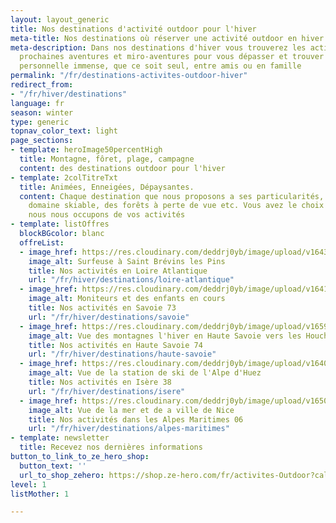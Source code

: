 ```yaml
---
layout: layout_generic
title: Nos destinations d'activité outdoor pour l'hiver
meta-title: Nos destinations où réserver une activité outdoor en hiver
meta-description: Dans nos destinations d'hiver vous trouverez les activités de vos
  prochaines aventures et miro-aventures pour vous dépasser et trouver une satisfaction
  personnelle immense, que ce soit seul, entre amis ou en famille
permalink: "/fr/destinations-activites-outdoor-hiver"
redirect_from:
- "/fr/hiver/destinations"
language: fr
season: winter
type: generic
topnav_color_text: light
page_sections:
- template: heroImage50percentHigh
  title: Montagne, fôret, plage, campagne
  content: des destinations outdoor pour l'hiver
- template: 2colTitreTxt
  title: Animées, Enneigées, Dépaysantes.
  content: Chaque destination que nous proposons a ses particularités, altitude, grand
    domaine skiable, des forêts à perte de vue etc. Vous avez le choix de la destination,
    nous nous occupons de vos activités
- template: listOffres
  blockBGcolor: blanc
  offreList:
  - image_href: https://res.cloudinary.com/deddrj0yb/image/upload/v1643624275/website/Surf%20Atlantic/DSC_1440_ruy2qd.jpg
    image_alt: Surfeuse à Saint Brévins les Pins
    title: Nos activités en Loire Atlantique
    url: "/fr/hiver/destinations/loire-atlantique"
  - image_href: https://res.cloudinary.com/deddrj0yb/image/upload/v1641825166/website/winter/A2104-190_c9ypfm.jpg
    image_alt: Moniteurs et des enfants en cours
    title: Nos activités en Savoie 73
    url: "/fr/hiver/destinations/savoie"
  - image_href: https://res.cloudinary.com/deddrj0yb/image/upload/v1659334756/website/resorts/Les%20Houches/chris-biron-JVtcrWcbj1c-unsplash.jpg
    image_alt: Vue des montagnes l'hiver en Haute Savoie vers les Houches
    title: Nos activités en Haute Savoie 74
    url: "/fr/hiver/destinations/haute-savoie"
  - image_href: https://res.cloudinary.com/deddrj0yb/image/upload/v1640266010/website/resorts/alpe%20d%27huez/Alpes_dhuez_envzu0.jpg
    image_alt: Vue de la station de ski de l'Alpe d'Huez
    title: Nos activités en Isère 38
    url: "/fr/hiver/destinations/isere"
  - image_href: https://res.cloudinary.com/deddrj0yb/image/upload/v1650013850/website/resorts/Nice/arno-smit-lndaG6uN1yw-unsplash.jpg
    image_alt: Vue de la mer et de a ville de Nice
    title: Nos activités dans les Alpes Maritimes 06
    url: "/fr/hiver/destinations/alpes-maritimes"
- template: newsletter
  title: Recevez nos dernières informations
button_to_link_to_ze_hero_shop:
  button_text: ''
  url_to_shop_zehero: https://shop.ze-hero.com/fr/activites-Outdoor?calessonstype=all&catypegenderlistsummer=all&calessonsactivitytype=Ski&start-date=21%2F11%2F2021
level: 1
listMother: 1

---
```

